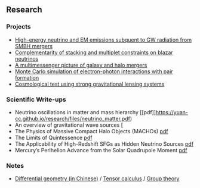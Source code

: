 ## Research

### Projects
* [High-energy neutrino and EM emissions subquent to GW radiation from SMBH mergers](https://yuan-cc.github.io/research/smbh_mergers.html)
* [Complementarity of stacking and multiplet constraints on blazar neutrinos](https://yuan-cc.github.io/research/complementarity.html)
* [A multimessenger picture of galaxy and halo mergers](https://yuan-cc.github.io/research/gal_mergers.html)
* [Monte Carlo simulation of electron-photon interactions with pair formation](https://yuan-cc.github.io/research/e_gamma_interactions.html)
* [Cosmological test using strong gravitational lensing systems](https://yuan-cc.github.io/research/cosmological_test.html)

### Scientific Write-ups
* Neutrino oscillations in matter and mass hierarchy [[pdf]]https://yuan-cc.github.io/research/files/neutrino_matter.pdf)
* An overview of gravitational wave sources [[  ](https://yuan-cc.github.io/research/files/GW_sources.pdf)
* The Physics of Massive Compact Halo Objects (MACHOs) [pdf](https://yuan-cc.github.io/research/files/machos.pdf)
* The Limits of Quintessence [pdf](https://yuan-cc.github.io/research/files/quin.pdf)
* The Applicability of High-Redshift SFGs as Hidden Neutrino Sources [pdf](https://yuan-cc.github.io/research/files/high_z_sources.pdf)
* Mercury’s Perihelion Advance from the Solar Quadrupole Moment [pdf](https://yuan-cc.github.io/research/files/mercury.pdf)

### Notes
* [Differential geometry (in Chinese)](https://yuan-cc.github.io/research/files/differential_geometry.pdf) / [Tensor calculus](https://yuan-cc.github.io/research/files/tensors.pdf) / [Group theory](https://yuan-cc.github.io/research/files/group_theory.pdf) 
